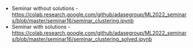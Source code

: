 * Seminar without solutions - https://colab.research.google.com/github/adasegroup/ML2022_seminars/blob/master/seminar16/seminar_clustering.ipynb
* Seminar with solutions - https://colab.research.google.com/github/adasegroup/ML2022_seminars/blob/master/seminar16/seminar_clustering_solved.ipynb
